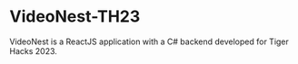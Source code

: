 # VideoNest-TH23

VideoNest is a ReactJS application with a C# backend developed for Tiger Hacks 2023.

